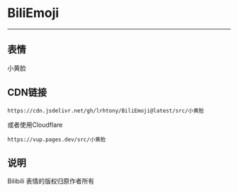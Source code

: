 # BiliEmoji
---
## 表情
小黄脸
## CDN链接
```
https://cdn.jsdelivr.net/gh/lrhtony/BiliEmoji@latest/src/小黄脸
```
或者使用Cloudflare
```
https://vup.pages.dev/src/小黄脸
```
## 说明
Bilibili 表情的版权归原作者所有
